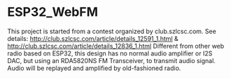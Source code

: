 # ESP32_WebFM
This project is started from a contest organized by club.szlcsc.com. 
See details: http://club.szlcsc.com/article/details_12591_1.html & http://club.szlcsc.com/article/details_12836_1.html
Different from other web radio based on ESP32, this design has no normal audio amplifier or I2S DAC, but using an RDA5820NS FM Transceiver, to transmit audio signal. Audio will be replayed and amplified by old-fashioned radio.
